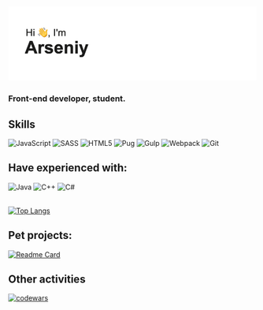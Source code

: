 ![hi.png](hi.png)
### Front-end developer, student.
## Skills
![JavaScript](https://img.shields.io/badge/javascript-%23323330.svg?style=for-the-badge&logo=javascript&logoColor=%23F7DF1E) 
![SASS](https://img.shields.io/badge/SASS-hotpink.svg?style=for-the-badge&logo=SASS&logoColor=white)
![HTML5](https://img.shields.io/badge/html5-%23E34F26.svg?style=for-the-badge&logo=html5&logoColor=white)
![Pug](https://img.shields.io/badge/Pug-FFF?style=for-the-badge&logo=pug&logoColor=A86454)
![Gulp](https://img.shields.io/badge/GULP-%23CF4647.svg?style=for-the-badge&logo=gulp&logoColor=white)
![Webpack](https://img.shields.io/badge/webpack-%238DD6F9.svg?style=for-the-badge&logo=webpack&logoColor=black)
![Git](https://img.shields.io/badge/git-%23F05033.svg?style=for-the-badge&logo=git&logoColor=white)
## Have experienced with:
![Java](https://img.shields.io/badge/java-%23ED8B00.svg?style=for-the-badge&logo=java&logoColor=white)
![C++](https://img.shields.io/badge/c++-%2300599C.svg?style=for-the-badge&logo=c%2B%2B&logoColor=white)
![C#](https://img.shields.io/badge/c%23-%23239120.svg?style=for-the-badge&logo=c-sharp&logoColor=white)
<br />
<br />

[![Top Langs](https://github-readme-stats.vercel.app/api/top-langs/?username=brvjeo&layout=compact&langs_count=7)](https://github.com/anuraghazra/github-readme-stats)
<br />
## Pet projects:
[![Readme Card](https://github-readme-stats.vercel.app/api/pin/?username=brvjeo&repo=barcodery)](https://github.com/brvjeo/barcodery.git)
<br />
## Other activities
[![codewars](https://www.codewars.com/users/brvjeo/badges/large)](https://www.codewars.com/users/brvjeo)



